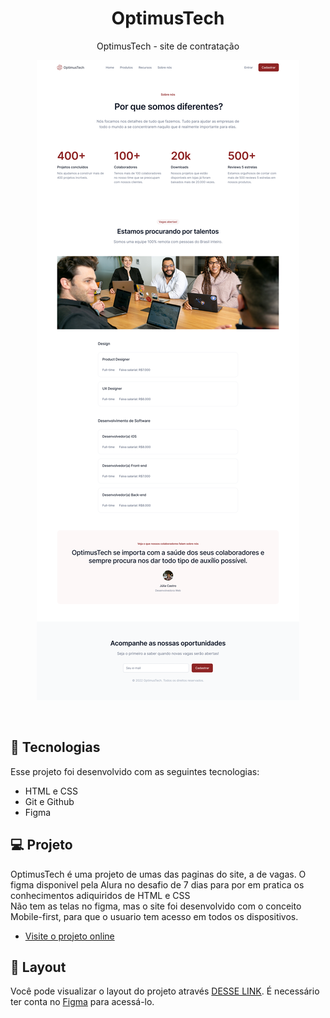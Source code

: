 <h1 align="center"> OptimusTech </h1>

<p align="center">
OptimusTech - site de contratação<br/>
</p>


<p align="center">
  <img alt="License" src="./assets/img/imgReadme.png">
</p>

<br>


## 🚀 Tecnologias

Esse projeto foi desenvolvido com as seguintes tecnologias:

- HTML e CSS
- Git e Github
- Figma

## 💻 Projeto

OptimusTech é uma projeto de umas das paginas do site, a de vagas. O figma disponivel pela Alura no desafio de 7 dias para por em pratica os conhecimentos adiquiridos de HTML e CSS<br>
Não tem as telas no figma, mas o site foi desenvolvido com o conceito Mobile-first, para que o usuario tem acesso em todos os dispositivos.

- [Visite o projeto online](https://mathfrlima.github.io/Alura-7daycode-OptimusTech/)

## 🔖 Layout

Você pode visualizar o layout do projeto através [DESSE LINK](https://www.figma.com/file/mm3MLozvUDGhDRTxSLlGL5/7daysOfCode-HTML-CSS?node-id=0%3A1&t=pKSDav1hsDU2spF3-0). É necessário ter conta no [Figma](https://figma.com) para acessá-lo.
